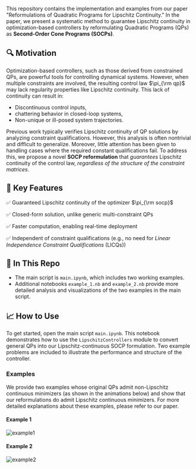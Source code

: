 This repository contains the implementation and examples from our paper "Reformulations of Quadratic Programs for Lipschitz Continuity." In the paper, we present a systematic method to guarantee Lipschitz continuity in optimization-based controllers by reformulating Quadratic Programs (QPs) as **Second-Order Cone Programs (SOCPs)**.

## 🔍 Motivation
Optimization-based controllers, such as those derived from constrained QPs, are powerful tools for controlling dynamical systems. However, when multiple constraints are involved, the resulting control law $\pi_{\rm qp}$ may lack regularity properties like Lipschitz continuity. This lack of continuity can result in:
- Discontinuous control inputs,
- chattering behavior in closed-loop systems,
- Non-unique or ill-posed system trajectories.

Previous work typically verifies Lipschitz continuity of QP solutions by analyzing constraint qualifications. However, this analysis is often nontrivial and difficult to generalize.
Moreover, little attention has been given to handling cases where the required constant qualifications fail. To address this, we propose a novel **SOCP reformulation** that *guarantees* Lipschitz continuity of the control law, *regardless of the structure of the constraint matrices*.


## 🧩 Key Features
✅ Guaranteed Lipschitz continuity of the optimizer $\pi_{\rm socp}$

✅ Closed-form solution, unlike generic multi-constraint QPs

✅ Faster computation, enabling real-time deployment

✅ Independent of constraint qualifications (e.g., no need for *Linear Independence Constraint Qualifications* (LICQs))  

## 📁 In This Repo
- The main script is `main.ipynb`, which includes two working examples.
- Additional notebooks `example_1.nb` and `example_2.nb` provide more detailed analysis and visualizations of the two examples in the main script.


## 📈 How to Use
To get started, open the main script `main.ipynb`. This notebook demonstrates how to use the `LipschitzControllers` module to convert general QPs into our Lipschitz-continuous SOCP formulation. 
Two example problems are included to illustrate the performance and structure of the controller. 

### Examples
We provide two examples whose original QPs admit non-Lipschitz continuous minimizers (as shown in the animations below) and show that our reformulations do admit Lipschitz continuous minimizers. For more detailed explanations about these examples, please refer to our paper.
#### Example 1
![example1](https://github.com/user-attachments/assets/baba75f8-4c3a-47ee-badf-126f1e4b3db4)
#### Example 2
![example2](https://github.com/user-attachments/assets/a295eb77-84f1-44e1-9362-dc1d6405a001)

<!--For more detailed analyses of these examples, please refer to our paper.

## 📜 Citation
If you use this work, please cite:
```bibtex
@article{your2025paper,
  title     = {Guaranteed Lipschitz Reformulations of Quadratic Programs with Multiple Constraints},
  author    = {Agrawal, Devansh and Lee, Haejoon and Panagou, Dimitra},
  journal   = {...},
  year      = {2025},
  note      = {}
}
-->
